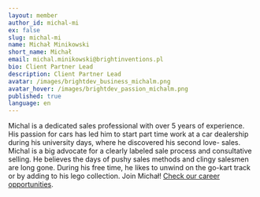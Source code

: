 ```yaml
---
layout: member
author_id: michal-mi
ex: false
slug: michal-mi
name: Michał Minikowski
short_name: Michał
email: michal.minikowski@brightinventions.pl
bio: Client Partner Lead
description: Client Partner Lead
avatar: /images/brightdev_business_michalm.png
avatar_hover: /images/brightdev_passion_michalm.png
published: true
language: en
---
```

Michal is a dedicated sales professional with over 5 years of experience. His passion for cars has led him to start part time work at a car dealership during his university days, where he discovered his second love- sales. Michal is a big advocate for a clearly labeled sale process and consultative selling. He believes the days of pushy sales methods and clingy salesmen are long gone. During his free time, he likes to unwind on the go-kart track or by adding to his lego collection. Join Michał! [Check our career opportunities](https://brightinventions.pl/career).